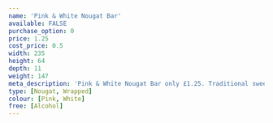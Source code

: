 ```yaml
---
name: 'Pink & White Nougat Bar'
available: FALSE
purchase_option: 0
price: 1.25
cost_price: 0.5
width: 235
height: 64
depth: 11
weight: 147
meta_description: 'Pink & White Nougat Bar only £1.25. Traditional sweets and more at Humbugs Confectionery Store. Specialists in satisfying your sweet tooth!'
type: [Nougat, Wrapped]
colour: [Pink, White]
free: [Alcohol]
---
```

